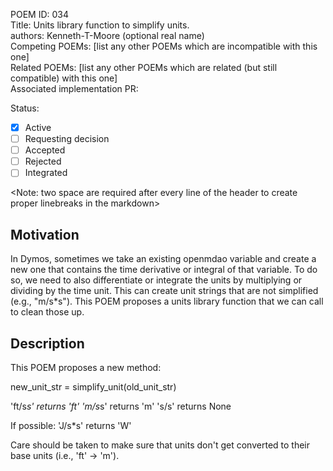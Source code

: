 POEM ID: 034  
Title:  Units library function to simplify units.  
authors: Kenneth-T-Moore (optional real name)  
Competing POEMs: [list any other POEMs which are incompatible with this one]  
Related POEMs: [list any other POEMs which are related (but still compatible) with this one]  
Associated implementation PR:

Status:

- [x] Active
- [ ] Requesting decision
- [ ] Accepted
- [ ] Rejected
- [ ] Integrated

<Note: two space are required after every line of the header to create proper linebreaks in the markdown>


## Motivation

In Dymos, sometimes we take an existing openmdao variable and create a new one that contains the time
derivative or integral of that variable. To do so, we need to also differentiate or integrate the units by multiplying
or dividing by the time unit. This can create unit strings that are not simplified (e.g., "m/s*s"). This
POEM proposes a units library function that we can call to clean those up.


## Description

This POEM proposes a new method:

   new_unit_str = simplify_unit(old_unit_str)

'ft/s*s' returns 'ft'
'm/s*s' returns 'm'
's/s' returns None

If possible:
'J/s*s' returns 'W'

Care should be taken to make sure that units don't get converted to their base units (i.e., 'ft' -> 'm').

